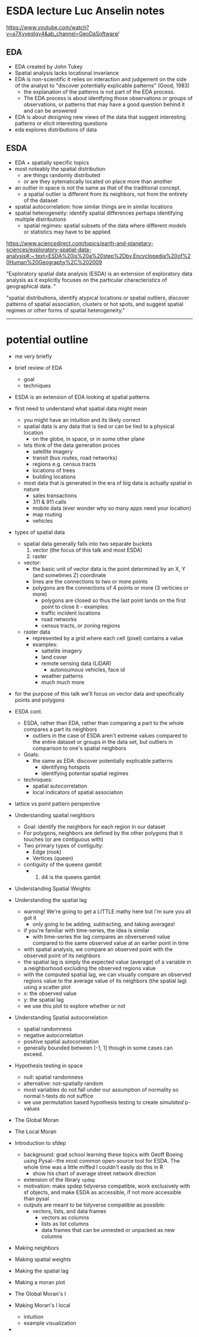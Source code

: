 # ESDA lecture Luc Anselin notes

https://www.youtube.com/watch?v=a7XyyeqIgy4&ab_channel=GeoDaSoftware⁄

## EDA 

- EDA created by John Tukey
- Spatial analysis lacks locational invariance 
- EDA is non-scientific it relies on interaction and judgement on the side of the analyst to "discover potentially explicable patterns" (Good, 1983)
  - the explanation of the patterns is not part of the EDA process.
  - The EDA process is about identfying those observations or groups of observations, or patterns that may have a good question behind it and can be answered
- EDA is about designing new views of the data that suggest interesting patterns or elicit interesting questions 
- eda explores distributions of data 

## ESDA 

- EDA + spatially specific topics
- most noteably the spatial distribution 
  - are things randomly distributed 
  - or are they sytematically located on place more than another 
- an outlier in space is not the same as that of the traditional concept. 
  - a spatial outlier is different from its neighbors, not from the entirety of the dataset 
- spatial autocorrelation: how similar things are in similar locations
- spatial heterogeneity: identify spatial differences perhaps identifying multiple distributions
  - spatial regimes: spatial subsets of the data where different models or statistics may have to be applied
  
  
https://www.sciencedirect.com/topics/earth-and-planetary-sciences/exploratory-spatial-data-analysis#:~:text=ESDA%20is%20a%20step%2Dby,Encyclopedia%20of%20Human%20Geography%2C%202009

"Exploratory spatial data analysis (ESDA) is an extension of exploratory data analysis as it explicitly focuses on the particular characteristics of geographical data. "

"spatial distributions, identify atypical locations or spatial outliers, discover patterns of spatial association, clusters or hot spots, and suggest spatial regimes or other forms of spatial heterogeneity."





---- 

# potential outline

- me very briefly
- brief review of EDA
  - goal
  - techniques
- ESDA is an extension of EDA looking at spatial patterns
- first need to understand what spatial data might mean
  - you might have an intuition and its likely correct
  - spatial data is any data that is tied or can be tied to a physical location
    - on the globe, in space, or in some other plane
  - lets think of the data generation proces
    - satellite imagery
    - transit (bus routes, road networks)
    - regions e.g. census tracts
    - locations of trees
    - building locations
  - most data that is generated in the era of big data is actually spatial in nature
    - sales transactions
    - 311 & 911 calls 
    - mobile data (ever wonder why so many apps need your location)
    - map routing
    - vehicles
- types of spatial data
  - spatial data generally falls into two separate buckets
    1. vector (the focus of this talk and most ESDA) 
    2. raster
  - vector:
    - the basic unit of vector data is the point determined by an X, Y (and sometimes Z) coordinate
    - lines are the connections to two or more points
    - polygons are the connections of 4 points or more (3 verticies or more)
      - polygons are closed so thus the last point lands on the first point to close it  - examples:
      - traffic incident locations
      - road networks
      - census tracts, or zoning regions
  - raster data
    - represented by a grid where each cell (pixel) contains a value 
    - examples:
      - sattelite imagery
      - land cover
      - remote sensing data (LiDAR)
        - autonoumous vehicles, face id 
      - weather patterns
      - much much more
- for the purpose of this talk we'll focus on vector data and specifically points and polygons
- ESDA cont. 
  - ESDA, rather than EDA, rather than comparing a part to the whole compares a part its neighbors
    - outliers in the case of ESDA aren't extreme values compared to the entire dataset or groups in the data set, but outliers in comparison to one's spatial neighbors
  - Goals:
    - the same as EDA: discover potentially explicable patterns
      - identifying hotspots
      - identifying potential spatial regimes
  - techniques:
    - spatial autocorrelation
    - local indicators of spatial association
- lattice vs point pattern perspective
- Understanding spatial neighbors
  - Goal: identify the neighbors for each region in our dataset
  - For polygons, neighbors are defined by the other polygons that it touches (or are contiguous with)
  - Two primary types of contiguity:
    - Edge (rook)
    - Vertices (queen)
  - contiguity of the queens gambit
    - 1. d4 is the queens gambit
- Understanding Spatial Weights
- Understanding the spatial lag
  - warning! We're going to get a LITTLE mathy here but i'm sure you all got it 
    - only going to be adding, subtracting, and taking averages! 
  - if you're familiar with time-series, the idea is similar
    - with time-series the lag compares an obverserved value compared to the same observed value at an earlier point in time
  - with spatial analysis, we compare an observed point with the observed point of its neighbors
  - the spatial lag is simply the expected value (average) of a variable in a neighborhood excluding the observed regions value 
  - with the computed spatial lag, we can visually compare an observed regions value to the average value of its neighbors (the spatial lag) using a scatter plot
  - x: the observed value
  - y: the spatial lag
  - we use this plot to explore whether or not 
- Understanding Spatial autocorrelation
  - spatial randomness
  - negative autocorrelation
  - positive spatial autocorrelation
  - generally bounded between [-1, 1] though in some cases can exceed. 
- Hypothesis testing in space
  - null: spatial randomness
  - alternative: not-spatially random
  - most variables do not fall under our assumption of normality so normal t-tests do not suffice
  - we use permutation based hypothesis testing to create _simulated_ p-values
- The Global Moran
- The Local Moran
- Introduction to sfdep
  - background: grad school learning these topics with Geoff Boeing using Pysal--the most common open-source tool for ESDA. The whole time was a little miffed I couldn't easily do this in R
    - show his chart of average street network direction
  - extension of the library `spdep` 
  - motivation: make spdep tidyverse compatible, work exclusively with sf objects, and make ESDA as accessible, if not more accessible than pysal
  - outputs are meant to be tidyverse compatible as possible:
    - vectors, lists, and data frames
      - vectors as columns
      - lists as list columns
      - data frames that can be unnested or unpacked as new columns
      
- Making neighbors
- Making spatial weights
- Making the spatial lag
- Making a moran plot
- The Global Moran's I
- Making Moran's I local
  - intuition
  - example visualization
-
  

    

      